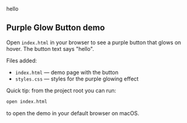 hello
## Purple Glow Button demo

Open `index.html` in your browser to see a purple button that glows on hover. The button text says "hello".

Files added:

- `index.html` — demo page with the button
- `styles.css` — styles for the purple glowing effect

Quick tip: from the project root you can run:

```bash
open index.html
```
to open the demo in your default browser on macOS.